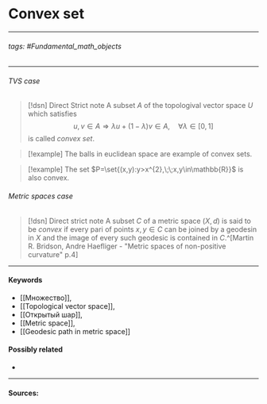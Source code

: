 # Convex set
***
###### tags: #Fundamental_math_objects
***
###### TVS case
>[!dsn] Direct Strict note
> A subset $A$ of the topologival vector space $U$ which satisfies $$u,v\in A\Rightarrow\lambda u+(1-\lambda)v\in A,\quad\forall\lambda\in[0,1]$$ is called *convex set*.

>[!example] 
>The balls in euclidean space are example of convex sets. 

>[!example]
>The set $P=\set{(x,y):y>x^{2},\;\;x,y\in\mathbb{R}}$ is also convex.

###### Metric spaces case
>[!dsn] Direct  strict note
>A subset $C$ of a metric space $(X,d)$ is said to be *convex* if every pari of points $x,y\in C$ can be joined by a geodesin in $X$ and the image of every such geodesic is contained in $C$.^[Martin R. Bridson, Andre Haefliger - "Metric spaces of non-positive curvature" p.4]
***
#### Keywords
- [[Множество]],
- [[Topological vector space]],
- [[Открытый шар]],
- [[Metric space]],
- [[Geodesic path in metric space]]
#### Possibly related
- 
***
#### Sources: